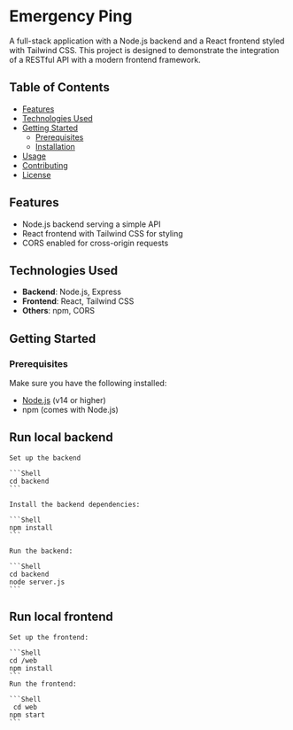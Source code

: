 # Emergency Ping

A full-stack application with a Node.js backend and a React frontend styled with Tailwind CSS. This project is designed to demonstrate the integration of a RESTful API with a modern frontend framework.

## Table of Contents

- [Features](#features)
- [Technologies Used](#technologies-used)
- [Getting Started](#getting-started)
  - [Prerequisites](#prerequisites)
  - [Installation](#installation)
- [Usage](#usage)
- [Contributing](#contributing)
- [License](#license)

## Features

- Node.js backend serving a simple API
- React frontend with Tailwind CSS for styling
- CORS enabled for cross-origin requests

## Technologies Used

- **Backend**: Node.js, Express
- **Frontend**: React, Tailwind CSS
- **Others**: npm, CORS

## Getting Started

### Prerequisites

Make sure you have the following installed:

- [Node.js](https://nodejs.org/) (v14 or higher)
- npm (comes with Node.js)

## Run local backend

    Set up the backend

    ```Shell
    cd backend
    ```

    Install the backend dependencies:

    ```Shell
    npm install
    ```

    Run the backend:

    ```Shell
    cd backend
    node server.js
    ```

## Run local frontend

    Set up the frontend:

    ```Shell
    cd /web
    npm install
    ```
    Run the frontend:

    ```Shell
     cd web
    npm start
    ```